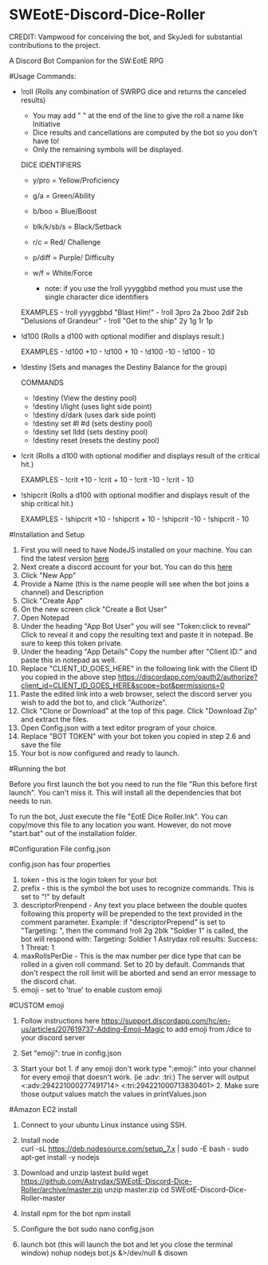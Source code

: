 # SWEotE-Discord-Dice-Roller
CREDIT: Vampwood for conceiving the bot, and SkyJedi for substantial contributions to the project.

A Discord Bot Companion for the SW:EotE RPG

#Usage
Commands:

- !roll   (Rolls any combination of SWRPG dice and returns the canceled results)

  - You may add " " at the end of the line to give the roll a name like Initiative
  - Dice results and cancellations are computed by the bot so you don't have to!  
  - Only the remaining symbols will be displayed.

  DICE IDENTIFIERS
  - y/pro = Yellow/Proficiency
  - g/a = Green/Ability
  - b/boo = Blue/Boost
  - blk/k/sb/s = Black/Setback
  - r/c = Red/ Challenge
  - p/diff = Purple/ Difficulty
  - w/f = White/Force

    - note: if you use the !roll yyyggbbd method you must use the single character dice identifiers

  EXAMPLES
      - !roll yyyggbbd "Blast Him!"
      - !roll 3pro 2a 2boo 2dif 2sb "Delusions of Grandeur"
      - !roll "Get to the ship" 2y 1g 1r 1p

- !d100   (Rolls a d100 with optional modifier and displays result.)

  EXAMPLES
      - !d100 +10
      - !d100 + 10
      - !d100 -10
      - !d100 - 10


- !destiny  (Sets and manages the Destiny Balance for the group)

  COMMANDS
  - !destiny            (View the destiny pool)
  - !destiny l/light    (uses light side point)
  - !destiny d/dark     (uses dark side point)
  - !destiny set #l #d  (sets destiny pool)
  - !destiny set lldd   (sets destiny pool)
  - !destiny reset      (resets the destiny pool)

- !crit   (Rolls a d100 with optional modifier and displays result of the critical hit.)

  EXAMPLES
      - !crit +10
      - !crit + 10
      - !crit -10
      - !crit - 10

- !shipcrit   (Rolls a d100 with optional modifier and displays result of the ship critical hit.)

  EXAMPLES
      - !shipcrit +10
      - !shipcrit + 10
      - !shipcrit -10
      - !shipcrit - 10

#Installation and Setup

1. First you will need to have NodeJS installed on your machine. You can find the latest version [here](https://nodejs.org/en/)
2. Next create a discord account for your bot. You can do this [here](https://discordapp.com/developers/applications/me)
  1. Click "New App"
  2. Provide a Name (this is the name people will see when the bot joins a channel) and Description
  3. Click "Create App"
  4. On the new screen click "Create a Bot User"
  5. Open Notepad
  6. Under the heading "App Bot User" you will see "Token:click to reveal" Click to reveal it and copy the resulting text and paste it in notepad. Be sure to keep this token private.
  7. Under the heading "App Details" Copy the number after "Client ID:" and paste this in notepad as well.
  8. Replace "CLIENT_ID_GOES_HERE" in the following link with the Client ID you copied in the above step https://discordapp.com/oauth2/authorize?client_id=CLIENT_ID_GOES_HERE&scope=bot&permissions=0
  9. Paste the edited link into a web browser, select the discord server you wish to add the bot to, and click "Authorize".
3. Click "Clone or Download" at the top of this page. Click "Download Zip" and extract the files.
4. Open Config.json with a text editor program of your choice.
5. Replace "BOT TOKEN" with your bot token you copied in step 2.6 and save the file
6. Your bot is now configured and ready to launch.

#Running the bot

Before you first launch the bot you need to run the file "Run this before first launch". You can't miss it. This will install all the dependencies that bot needs to run.

To run the bot, Just execute the file "EotE Dice Roller.lnk". You can copy/move this file to any location you want. However, do not move "start.bat" out of the installation folder.

#Configuration File config.json

  config.json has four properties

  1. token
    - this is the login token for your bot
  2. prefix
    - this is the symbol the bot uses to recognize commands. This is set to "!" by default
  3. descriptorPrenpend
    - Any text you place between the double quotes following this property will be prepended to the text provided in the comment parameter.
    Example: if "descriptorPrepend" is set to "Targeting: ", then the command !roll 2g 2blk "Soldier 1" is called, the bot will respond with:     Targeting: Soldier 1
    Astrydax roll results:    Success: 1   Threat: 1
  4. maxRollsPerDie
    - This is the max number per dice type that can be rolled in a given roll command. Set to 20 by default. Commands that don't respect the roll limit will be aborted and send an error message to the discord chat.
  5.  emoji
    - set to 'true' to enable custom emoji

#CUSTOM emoji

  1. Follow instructions here https://support.discordapp.com/hc/en-us/articles/207619737-Adding-Emoji-Magic to add emoji from /dice to your discord server

  2. Set "emoji": true in config.json

  3. Start your bot
    1.  if any emoji don't work type "\:emoji:" into your channel for every emoji that doesn't work. (ie \:adv:  \:tri:)
        The server will output <:adv:294221000277491714> <:tri:294221000713830401>
    2.  Make sure those output values match the values in printValues.json

#Amazon EC2 install

  1.  Connect to your ubuntu Linux instance using SSH.

  2.  Install node  
      curl -sL https://deb.nodesource.com/setup_7.x | sudo -E bash -
      sudo apt-get install -y nodejs

  3.  Download and unzip lastest build
      wget https://github.com/Astrydax/SWEotE-Discord-Dice-Roller/archive/master.zip
      unzip master.zip
      cd SWEotE-Discord-Dice-Roller-master

  4.  Install npm for the bot
      npm install

  5.  Configure the bot
      sudo nano config.json

  6.  launch bot (this will launch the bot and let you close the terminal window)
      nohup nodejs bot.js &>/dev/null & disown
